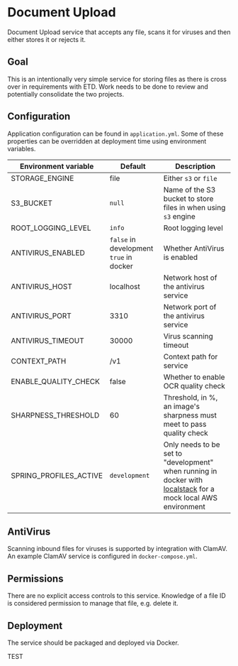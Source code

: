 # Document Upload

Document Upload service that accepts any file, scans it for viruses and then 
either stores it or rejects it.

## Goal
This is an intentionally very simple service for storing files as there is cross over in 
requirements with ETD. Work needs to be done to review and potentially consolidate the two 
projects.

## Configuration

Application configuration can be found in `application.yml`. Some of these properties 
can be overridden at deployment time using environment variables.  

| Environment variable   | Default                                 | Description                                                                                                                                    |
|------------------------|-----------------------------------------|------------------------------------------------------------------------------------------------------------------------------------------------|
| STORAGE_ENGINE         | file                                    | Either `s3` or `file`                                                                                                                          |
| S3_BUCKET              | `null`                                  | Name of the S3 bucket to store files in when using `s3` engine                                                                                 |
| ROOT_LOGGING_LEVEL     | `info`                                  | Root logging level                                                                                                                             |
| ANTIVIRUS_ENABLED      | `false` in development `true` in docker | Whether AntiVirus is enabled                                                                                                                   |
| ANTIVIRUS_HOST         | localhost                               | Network host of the antivirus service                                                                                                          |
| ANTIVIRUS_PORT         | 3310                                    | Network port of the antivirus service                                                                                                          |
| ANTIVIRUS_TIMEOUT      | 30000                                   | Virus scanning timeout                                                                                                                         |
| CONTEXT_PATH           | /v1                                     | Context path for service                                                                                                                       |
| ENABLE_QUALITY_CHECK   | false                                   | Whether to enable OCR quality check                                                                                                            |
| SHARPNESS_THRESHOLD    | 60                                      | Threshold, in %, an image's sharpness must meet to pass quality check                                                                          |
| SPRING_PROFILES_ACTIVE | `development`                           | Only needs to be set to "development" when running in docker with [localstack](https://github.com/localstack) for a mock local AWS environment |

## AntiVirus

Scanning inbound files for viruses is supported by integration with ClamAV. An example
ClamAV service is configured in `docker-compose.yml`. 

## Permissions

There are no explicit access controls to this service. Knowledge of a file ID is 
considered permission to manage that file, e.g. delete it.

## Deployment

The service should be packaged and deployed via Docker.

TEST